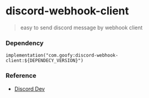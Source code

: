 # discord-webhook-client

> easy to send discord message by webhook client

### Dependency

`implementation("com.goofy:discord-webhook-client:${DEPENDECY_VERSION}")`

### Reference

- [Discord Dev](https://discord.com/developers/docs/resources/webhook)

